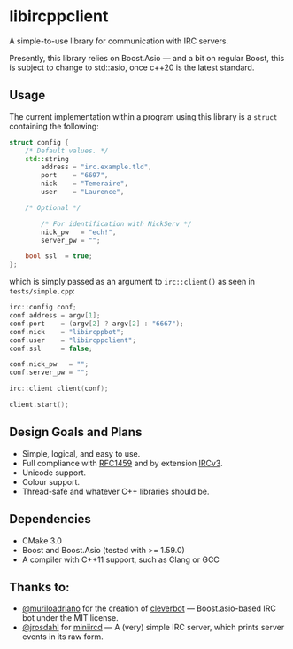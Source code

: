 libircppclient
===============================
A simple-to-use library for communication with IRC servers.

Presently, this library relies on Boost.Asio — and a bit on regular Boost, this is subject to change to std::asio, once c++20 is the latest standard.

Usage
-----

The current implementation within a program using this library is a `struct` containing the following:

```cpp
struct config {
    /* Default values. */
    std::string
        address = "irc.example.tld",
        port    = "6697",
        nick    = "Temeraire",
        user    = "Laurence",

    /* Optional */

        /* For identification with NickServ */
        nick_pw   = "ech!",
        server_pw = "";

    bool ssl  = true;
};
```

which is simply passed as an argument to `irc::client()` as seen in `tests/simple.cpp`:

```cpp
irc::config conf;
conf.address = argv[1];
conf.port    = (argv[2] ? argv[2] : "6667");
conf.nick    = "libircppbot";
conf.user    = "libircppclient";
conf.ssl     = false;

conf.nick_pw   = "";
conf.server_pw = "";

irc::client client(conf);

client.start();
```

Design Goals and Plans
------------
* Simple, logical, and easy to use.
* Full compliance with [RFC1459](https://tools.ietf.org/html/rfc1459) and by extension [IRCv3](http://ircv3.net/).
* Unicode support.
* Colour support.
* Thread-safe and whatever C++ libraries should be.

Dependencies
------------
* CMake 3.0
* Boost and Boost.Asio (tested with >= 1.59.0)
* A compiler with C++11 support, such as Clang or GCC

Thanks to:
----------
- [@muriloadriano](https://github.com/muriloadriano) for the creation of [cleverbot](https://github.com/muriloadriano/cleverbot) — Boost.asio-based IRC bot under the MIT license.
- [@jrosdahl](https://github.com/jrosdahl) for [miniircd](https://github.com/jrosdahl/miniircd) — A (very) simple IRC server, which prints server events in its raw form.

